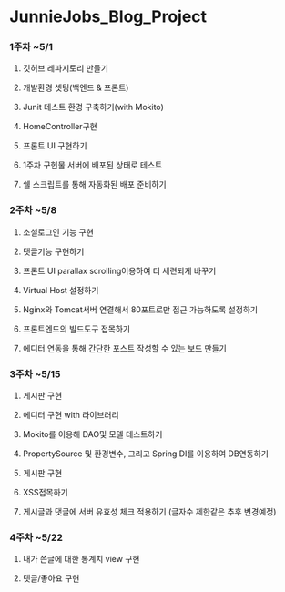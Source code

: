 # JunnieJobs_Blog_Project

### 1주차 ~5/1

1. 깃허브 레파지토리 만들기

2. 개발환경 셋팅(백엔드 & 프론트)

3. Junit 테스트 환경 구축하기(with Mokito)

4. HomeController구현

5. 프론트 UI 구현하기

6. 1주차 구현물 서버에 배포된 상태로 테스트

7. 쉘 스크립트를 통해 자동화된 배포 준비하기


### 2주차 ~5/8

1. 소셜로그인 기능 구현

2. 댓글기능 구현하기

3. 프론트 UI parallax scrolling이용하여 더 세련되게 바꾸기

4. Virtual Host 설정하기

5. Nginx와 Tomcat서버 연결해서 80포트로만 접근 가능하도록 설정하기

6. 프론트엔드의 빌드도구 접목하기

7. 에디터 연동을 통해 간단한 포스트 작성할 수 있는 보드 만들기


### 3주차 ~5/15
1. 게시판 구현

2. 에디터 구현 with 라이브러리
3. Mokito를 이용해 DAO및 모델 테스트하기
4. PropertySource 및 환경변수, 그리고 Spring DI를 이용하여 DB연동하기
5. 게시판 구현
6. XSS접목하기
7. 게시글과 댓글에 서버 유효성 체크 적용하기 (글자수 제한같은 추후 변경예정)


### 4주차 ~5/22

1. 내가 쓴글에 대한 통계치 view 구현

2. 댓글/좋아요 구현
